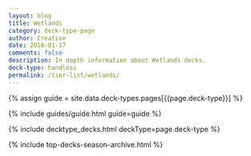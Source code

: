 ```yaml
---
layout: blog
title: Wetlands
category: deck-type-page
author: Creative
date: 2018-01-17
comments: false
description: In depth information about Wetlands decks.
deck-type: handless
permalink: /tier-list/wetlands/
---
```


{% assign guide = site.data.deck-types.pages[{{page.deck-type}}] %}

{% include guides/guide.html guide=guide %}

{% include decktype_decks.html deckType=page.deck-type %}

{% include top-decks-season-archive.html %}
